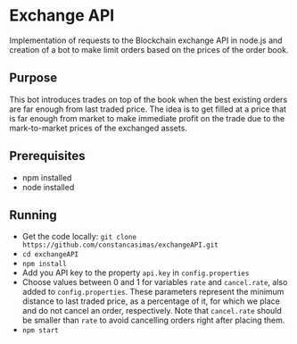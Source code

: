 # Exchange API

Implementation of requests to the Blockchain exchange API in node.js and creation of a bot to make limit orders based on the prices of the order book.

## Purpose

This bot introduces trades on top of the book when the best existing orders are far enough from last traded price. The idea is to get filled at a price that is far enough from market to make immediate profit on the trade due to the mark-to-market prices of the exchanged assets.

## Prerequisites

- npm installed
- node installed

## Running

- Get the code locally:
  `git clone https://github.com/constancasimas/exchangeAPI.git`
- `cd exchangeAPI`
- `npm install`
- Add you API key to the property `api.key` in `config.properties`
- Choose values between 0 and 1 for variables `rate` and `cancel.rate`, also added to `config.properties`. These parameters represent the minimum distance to last traded price, as a percentage of it, for which we place and do not cancel an order, respectively. Note that `cancel.rate` should be smaller than `rate` to avoid cancelling orders right after placing them.
- `npm start`
